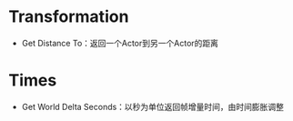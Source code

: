 # Transformation

- Get Distance To：返回一个Actor到另一个Actor的距离

# Times

- Get World Delta Seconds：以秒为单位返回帧增量时间，由时间膨胀调整